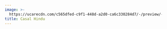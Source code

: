 ```yaml
---
image: >-
  https://ucarecdn.com/c565dfed-c9f1-448d-a2d0-ca6c330284d7/-/preview/-/sharp/10/
title: Casal Hindu
---
```


